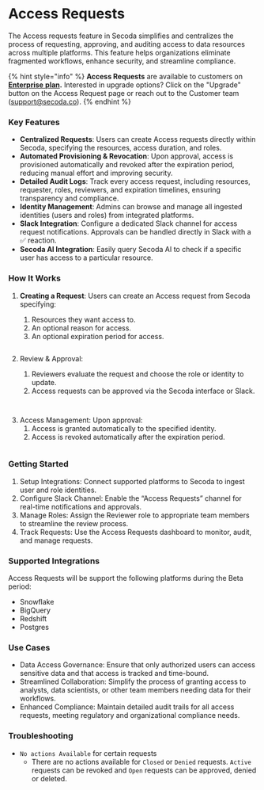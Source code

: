 # Access Requests

The Access requests feature in Secoda simplifies and centralizes the process of requesting, approving, and auditing access to data resources across multiple platforms. This feature helps organizations eliminate fragmented workflows, enhance security, and streamline compliance.

{% hint style="info" %}
**Access Requests** are available to customers on [**Enterprise** **plan**](https://www.secoda.co/pricing)**.** Interested in upgrade options? Click on the "Upgrade" button on the Access Request page or reach out to the Customer team (support@secoda.co).
{% endhint %}



### Key Features

* **Centralized Requests**: Users can create Access requests directly within Secoda, specifying the resources, access duration, and roles.
* **Automated Provisioning & Revocation**: Upon approval, access is provisioned automatically and revoked after the expiration period, reducing manual effort and improving security.
* **Detailed Audit Logs**: Track every access request, including resources, requester, roles, reviewers, and expiration timelines, ensuring transparency and compliance.
* **Identity Management**: Admins can browse and manage all ingested identities (users and roles) from integrated platforms.
* **Slack Integration**: Configure a dedicated Slack channel for access request notifications. Approvals can be handled directly in Slack with a ✅ reaction.
* **Secoda AI Integration**: Easily query Secoda AI to check if a specific user has access to a particular resource.

### How It Works

1.  **Creating a Request**: Users can create an Access request from Secoda specifying:

    1. Resources they want access to.
    2. An optional reason for access.
    3. An optional expiration period for access.

    <figure><img src="https://secoda-public-media-assets.s3.amazonaws.com/bbd7225d-ae46-41b0-8255-da47fb72d5ee.png" alt=""><figcaption></figcaption></figure>
2. Review & Approval:
   1. Reviewers evaluate the request and choose the role or identity to update.
   2. Access requests can be approved via the Secoda interface or Slack.

<figure><img src="https://secoda-public-media-assets.s3.amazonaws.com/1b90b24c-98c0-4e7f-a77b-5d2da25d9687.png" alt=""><figcaption></figcaption></figure>

<figure><img src="https://secoda-public-media-assets.s3.amazonaws.com/0d589971-d599-46ac-a3bc-857d3f34ac2e.png" alt=""><figcaption></figcaption></figure>

3. Access Management: Upon approval:
   1. Access is granted automatically to the specified identity.
   2. Access is revoked automatically after the expiration period.

<figure><img src="https://secoda-public-media-assets.s3.amazonaws.com/8bae061d-7718-4df2-b2fa-0f6136054ccb.png" alt=""><figcaption></figcaption></figure>

### Getting Started

1. Setup Integrations: Connect supported platforms to Secoda to ingest user and role identities.
2. Configure Slack Channel: Enable the “Access Requests” channel for real-time notifications and approvals.
3. Manage Roles: Assign the Reviewer role to appropriate team members to streamline the review process.
4. Track Requests: Use the Access Requests dashboard to monitor, audit, and manage requests.

### Supported Integrations

Access Requests will be support the following platforms during the Beta period:

* Snowflake
* BigQuery
* Redshift
* Postgres

### Use Cases

* Data Access Governance: Ensure that only authorized users can access sensitive data and that access is tracked and time-bound.
* Streamlined Collaboration: Simplify the process of granting access to analysts, data scientists, or other team members needing data for their workflows.
* Enhanced Compliance: Maintain detailed audit trails for all access requests, meeting regulatory and organizational compliance needs.

### Troubleshooting

* `No actions Available` for certain requests
  * There are no actions available for `Closed` or `Denied` requests. `Active` requests can be revoked and `Open` requests can be approved, denied or deleted.&#x20;
